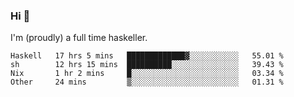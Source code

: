 ### Hi 👋

I'm (proudly) a full time haskeller.

<!--START_SECTION:waka-->

```text
Haskell   17 hrs 5 mins   █████████████▓░░░░░░░░░░░   55.01 %
sh        12 hrs 15 mins  ██████████░░░░░░░░░░░░░░░   39.43 %
Nix       1 hr 2 mins     █░░░░░░░░░░░░░░░░░░░░░░░░   03.34 %
Other     24 mins         ▒░░░░░░░░░░░░░░░░░░░░░░░░   01.31 %
```

<!--END_SECTION:waka-->
